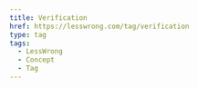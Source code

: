 ```yaml
---
title: Verification
href: https://lesswrong.com/tag/verification
type: tag
tags:
  - LessWrong
  - Concept
  - Tag
---
```


